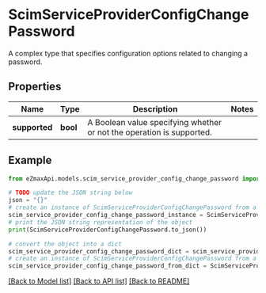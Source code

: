 # ScimServiceProviderConfigChangePassword

A complex type that specifies configuration options related to changing a password.

## Properties

Name | Type | Description | Notes
------------ | ------------- | ------------- | -------------
**supported** | **bool** | A Boolean value specifying whether or not the operation is supported. | 

## Example

```python
from eZmaxApi.models.scim_service_provider_config_change_password import ScimServiceProviderConfigChangePassword

# TODO update the JSON string below
json = "{}"
# create an instance of ScimServiceProviderConfigChangePassword from a JSON string
scim_service_provider_config_change_password_instance = ScimServiceProviderConfigChangePassword.from_json(json)
# print the JSON string representation of the object
print(ScimServiceProviderConfigChangePassword.to_json())

# convert the object into a dict
scim_service_provider_config_change_password_dict = scim_service_provider_config_change_password_instance.to_dict()
# create an instance of ScimServiceProviderConfigChangePassword from a dict
scim_service_provider_config_change_password_from_dict = ScimServiceProviderConfigChangePassword.from_dict(scim_service_provider_config_change_password_dict)
```
[[Back to Model list]](../README.md#documentation-for-models) [[Back to API list]](../README.md#documentation-for-api-endpoints) [[Back to README]](../README.md)


